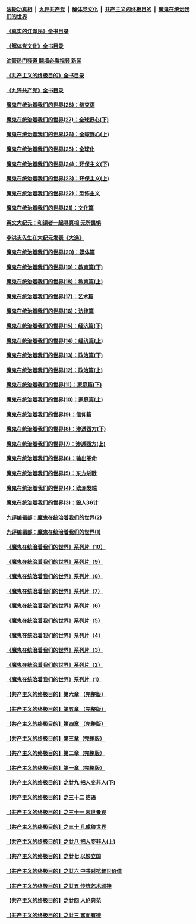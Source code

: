 ####  [法轮功真相](../../../../basic/blob/master/README.md?t=06171131) &nbsp;|&nbsp; [九评共产党](../../../../9ping.md/blob/master/README.md?t=06171131) &nbsp;|&nbsp; [解体党文化](../../../../jtdwh.md/blob/master/README.md?t=06171131)  &nbsp;|&nbsp; [共产主义的终极目的](../../../../gczydzjmd.md/blob/master/README.md?t=06171131) &nbsp;|&nbsp; [魔鬼在统治我们的世界](../../../../mgztzwmdsj.md/blob/master/README.md?t=06171131) 

#### [《真实的江泽民》全书目录](../pages/nsc422/n13721399.md?t=06171131) 

#### [《解体党文化》全书目录](../pages/nsc422/n13721157.md?t=06171131) 

#### [油管热门频道 翻墙必看视频 新闻](http://45.76.130.85:81/youtube.html?06171131)

#### [《共产主义的终极目的》全书目录](../pages/nsc422/n13721048.md?t=06171131) 

#### [《九评共产党》全书目录](../pages/nsc422/n13708085.md?t=06171131) 

#### [魔鬼在统治着我们的世界(28)：结束语](../pages/nsc422/n10936246.md?t=06171131) 

#### [魔鬼在统治着我们的世界(27)：全球野心(下)](../pages/nsc422/n10928319.md?t=06171131) 

#### [魔鬼在统治着我们的世界(26)：全球野心(上)](../pages/nsc422/n10900318.md?t=06171131) 

#### [魔鬼在统治着我们的世界(25)：全球化](../pages/nsc422/n10788205.md?t=06171131) 

#### [魔鬼在统治着我们的世界(24)：环保主义(下)](../pages/nsc422/n10695307.md?t=06171131) 

#### [魔鬼在统治着我们的世界(23)：环保主义(上)](../pages/nsc422/n10688613.md?t=06171131) 

#### [魔鬼在统治着我们的世界(22)：恐怖主义](../pages/nsc422/n10614727.md?t=06171131) 

#### [魔鬼在统治着我们的世界(21)：文化篇](../pages/nsc422/n10597706.md?t=06171131) 

#### [英文大纪元：和读者一起寻真相 无所畏惧](../pages/nsc422/n12542027.md?t=06171131) 

#### [李洪志先生在大纪元发表《大选》](../pages/nsc422/n12534746.md?t=06171131) 

#### [魔鬼在统治着我们的世界(20)：媒体篇](../pages/nsc422/n10586579.md?t=06171131) 

#### [魔鬼在统治着我们的世界(19)：教育篇(下)](../pages/nsc422/n10564808.md?t=06171131) 

#### [魔鬼在统治着我们的世界(18)：教育篇(上)](../pages/nsc422/n10526970.md?t=06171131) 

#### [魔鬼在统治着我们的世界(17)：艺术篇](../pages/nsc422/n10499093.md?t=06171131) 

#### [魔鬼在统治着我们的世界(16)：法律篇](../pages/nsc422/n10485969.md?t=06171131) 

#### [魔鬼在统治着我们的世界(15)：经济篇(下)](../pages/nsc422/n10469975.md?t=06171131) 

#### [魔鬼在统治着我们的世界(14)：经济篇(上)](../pages/nsc422/n10457370.md?t=06171131) 

#### [魔鬼在统治着我们的世界(13)：政治篇(下)](../pages/nsc422/n10448270.md?t=06171131) 

#### [魔鬼在统治着我们的世界(12)：政治篇(上)](../pages/nsc422/n10444576.md?t=06171131) 

#### [魔鬼在统治着我们的世界(11)：家庭篇(下)](../pages/nsc422/n10440961.md?t=06171131) 

#### [魔鬼在统治着我们的世界(10)：家庭篇(上)](../pages/nsc422/n10435448.md?t=06171131) 

#### [魔鬼在统治着我们的世界(9)：信仰篇](../pages/nsc422/n10432159.md?t=06171131) 

#### [魔鬼在统治着我们的世界(8)：渗透西方(下)](../pages/nsc422/n10429603.md?t=06171131) 

#### [魔鬼在统治着我们的世界(7)：渗透西方(上)](../pages/nsc422/n10426013.md?t=06171131) 

#### [魔鬼在统治着我们的世界(6)：输出革命](../pages/nsc422/n10421536.md?t=06171131) 

#### [魔鬼在统治着我们的世界(5)：东方杀戮](../pages/nsc422/n10417707.md?t=06171131) 

#### [魔鬼在统治着我们的世界(4)：欧洲发端](../pages/nsc422/n10414890.md?t=06171131) 

#### [魔鬼在统治着我们的世界(3)：毁人36计](../pages/nsc422/n10411583.md?t=06171131) 

#### [九评编辑部：魔鬼在统治着我们的世界(2)](../pages/nsc422/n10410036.md?t=06171131) 

#### [九评编辑部：魔鬼在统治着我们的世界(1)](../pages/nsc422/n10406825.md?t=06171131) 

#### [《魔鬼在统治着我们的世界》系列片（10）](../pages/nsc422/n12292670.md?t=06171131) 

#### [《魔鬼在统治着我们的世界》系列片（9）](../pages/nsc422/n12290859.md?t=06171131) 

#### [《魔鬼在统治着我们的世界》系列片（8）](../pages/nsc422/n12287445.md?t=06171131) 

#### [《魔鬼在统治着我们的世界》系列片（7）](../pages/nsc422/n12283425.md?t=06171131) 

#### [《魔鬼在统治着我们的世界》系列片（6）](../pages/nsc422/n12282314.md?t=06171131) 

#### [《魔鬼在统治着我们的世界》系列片（5）](../pages/nsc422/n12281419.md?t=06171131) 

#### [《魔鬼在统治着我们的世界》系列片（4）](../pages/nsc422/n12274024.md?t=06171131) 

#### [《魔鬼在统治着我们的世界》系列片（3）](../pages/nsc422/n12271322.md?t=06171131) 

#### [《魔鬼在统治着我们的世界》系列片（2）](../pages/nsc422/n12269049.md?t=06171131) 

#### [《魔鬼在统治着我们的世界》系列片（1）](../pages/nsc422/n12267575.md?t=06171131) 

#### [【共产主义的终极目的】第六章 （完整版）](../pages/nsc422/n11428913.md?t=06171131) 

#### [【共产主义的终极目的】第五章 （完整版）](../pages/nsc422/n11428912.md?t=06171131) 

#### [【共产主义的终极目的】第四章 （完整版）](../pages/nsc422/n11428907.md?t=06171131) 

#### [【共产主义的终极目的】第三章（完整版）](../pages/nsc422/n11428848.md?t=06171131) 

#### [【共产主义的终极目的】第二章（完整版）](../pages/nsc422/n11428831.md?t=06171131) 

#### [【共产主义的终极目的】第一章（完整版）](../pages/nsc422/n11417651.md?t=06171131) 

#### [【共产主义的终极目的】之廿九 把人变非人(下)](../pages/nsc422/n11344140.md?t=06171131) 

#### [【共产主义的终极目的】之三十二 结语](../pages/nsc422/n11360535.md?t=06171131) 

#### [【共产主义的终极目的】之三十一 末世景观](../pages/nsc422/n11351129.md?t=06171131) 

#### [【共产主义的终极目的】之三十 几成狼世界](../pages/nsc422/n11348280.md?t=06171131) 

#### [【共产主义的终极目的】之廿八 把人变非人(上)](../pages/nsc422/n11340492.md?t=06171131) 

#### [【共产主义的终极目的】之廿七 以恨立国](../pages/nsc422/n11336944.md?t=06171131) 

#### [【共产主义的终极目的】之廿六 中共对抗普世价值](../pages/nsc422/n11324785.md?t=06171131) 

#### [【共产主义的终极目的】之廿五 传统艺术颂神](../pages/nsc422/n11296396.md?t=06171131) 

#### [【共产主义的终极目的】之廿四 人伦典范](../pages/nsc422/n11296397.md?t=06171131) 

#### [【共产主义的终极目的】之廿三 富而有德](../pages/nsc422/n11283598.md?t=06171131) 

<img src='http://gfw-breaker.win/goodnews/indexes/nsc422.md' width='0px' height='0px'/>
